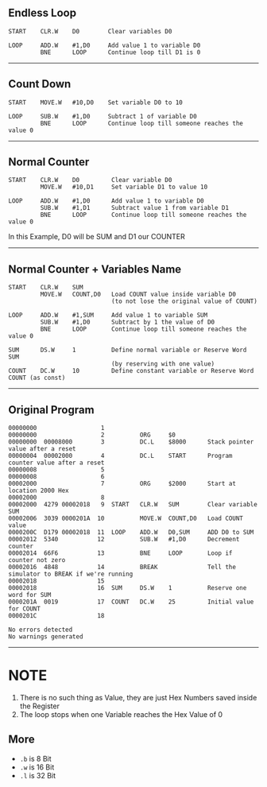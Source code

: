 ## Endless Loop
```
START    CLR.W    D0        Clear variables D0

LOOP     ADD.W    #1,D0     Add value 1 to variable D0
         BNE      LOOP      Continue loop till D1 is 0
```

---
## Count Down
```
START    MOVE.W   #10,D0    Set variable D0 to 10

LOOP     SUB.W    #1,D0     Subtract 1 of variable D0
         BNE      LOOP      Continue loop till someone reaches the value 0
```

---
## Normal Counter
```
START    CLR.W    D0         Clear variable D0
         MOVE.W   #10,D1     Set variable D1 to value 10

LOOP     ADD.W    #1,D0      Add value 1 to variable D0
         SUB.W    #1,D1      Subtract value 1 from variable D1
         BNE      LOOP       Continue loop till someone reaches the value 0
```
In this Example, D0 will be SUM and D1 our COUNTER


---
## Normal Counter + Variables Name
```
START    CLR.W    SUM
         MOVE.W   COUNT,D0   Load COUNT value inside variable D0
                             (to not lose the original value of COUNT)

LOOP     ADD.W    #1,SUM     Add value 1 to variable SUM
         SUB.W    #1,D0      Subtract by 1 the value of D0
         BNE      LOOP       Continue loop till someone reaches the value 0

SUM      DS.W     1          Define normal variable or Reserve Word SUM
							 (by reserving with one value)
COUNT    DC.W     10         Define constant variable or Reserve Word COUNT (as const)
```

---
## Original Program
```
00000000                  1  
00000000                  2          ORG     $0 
00000000  00008000        3          DC.L    $8000      Stack pointer value after a reset
00000004  00002000        4          DC.L    START      Program counter value after a reset
00000008                  5  
00000008                  6  
00002000                  7          ORG     $2000      Start at location 2000 Hex
00002000                  8  
00002000  4279 00002018   9  START   CLR.W   SUM        Clear variable SUM
00002006  3039 0000201A  10          MOVE.W  COUNT,D0   Load COUNT value
0000200C  D179 00002018  11  LOOP    ADD.W   D0,SUM     ADD D0 to SUM
00002012  5340           12          SUB.W   #1,D0      Decrement counter
00002014  66F6           13          BNE     LOOP       Loop if counter not zero
00002016  4848           14          BREAK              Tell the simulator to BREAK if we're running
00002018                 15  
00002018                 16  SUM     DS.W    1          Reserve one word for SUM
0000201A  0019           17  COUNT   DC.W    25         Initial value for COUNT 
0000201C                 18  

No errors detected
No warnings generated

```

---
# NOTE
1. There is no such thing as Value, they are just Hex Numbers saved inside the Register
2. The loop stops when one Variable reaches the Hex Value of 0

## More
- `.b` is 8 Bit
- `.w` is 16 Bit
- `.l` is 32 Bit
